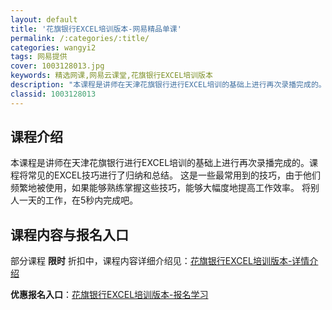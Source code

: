 ```yaml
---
layout: default
title: '花旗银行EXCEL培训版本-网易精品单课'
permalink: /:categories/:title/
categories: wangyi2
tags: 网易提供
cover: 1003128013.jpg
keywords: 精选网课,网易云课堂,花旗银行EXCEL培训版本
description: "本课程是讲师在天津花旗银行进行EXCEL培训的基础上进行再次录播完成的。课程将常见的EXCEL技巧进行了归纳和总结。这是一些最常用到的技巧，由于他们频繁地被使用，如果能够熟练掌握这些技巧，能"
classid: 1003128013
---
```


## 课程介绍

本课程是讲师在天津花旗银行进行EXCEL培训的基础上进行再次录播完成的。课程将常见的EXCEL技巧进行了归纳和总结。
这是一些最常用到的技巧，由于他们频繁地被使用，如果能够熟练掌握这些技巧，能够大幅度地提高工作效率。
将别人一天的工作，在5秒内完成吧。

## 课程内容与报名入口

部分课程 **限时** 折扣中，课程内容详细介绍见：[花旗银行EXCEL培训版本-详情介绍](https://study.163.com/course/introduction/1003128013.htm?share=1&shareId=1025206652&utm_campaign=share&utm_medium=iphoneShare&utm_source=&utm_u=1025206652)

**优惠报名入口**：[花旗银行EXCEL培训版本-报名学习](https://study.163.com/course/introduction/1003128013.htm?share=1&shareId=1025206652&utm_campaign=share&utm_medium=iphoneShare&utm_source=&utm_u=1025206652)

